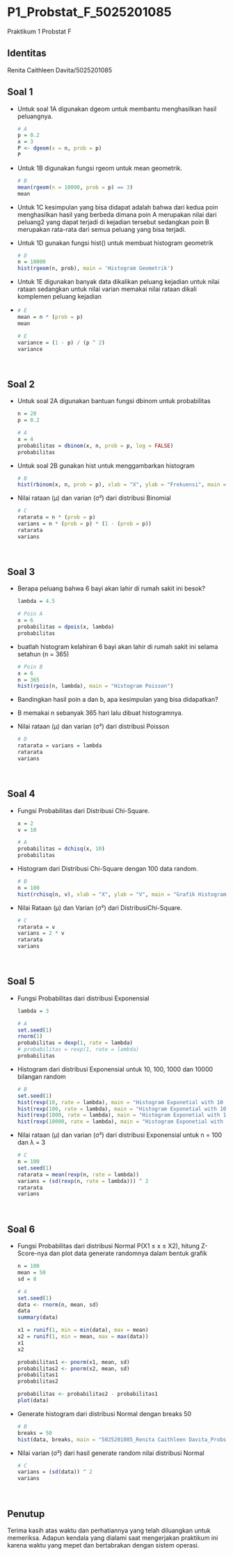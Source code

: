 # P1_Probstat_F_5025201085

Praktikum 1 Probstat F

## Identitas
Renita Caithleen Davita/5025201085

## Soal 1

 - Untuk soal 1A digunakan dgeom untuk membantu menghasilkan hasil peluangnya.
    ```R
    # A
    p = 0.2
    x = 3
    P <- dgeom(x = n, prob = p)
    P
    ```
   
 - Untuk 1B digunakan fungsi rgeom untuk mean geometrik.
    ```R
    # B
    mean(rgeom(n = 10000, prob = p) == 3)
    mean
    ```
  
 - Untuk 1C kesimpulan yang bisa didapat adalah bahwa dari kedua poin menghasilkan hasil yang berbeda dimana poin A merupakan nilai dari peluang2 yang dapat terjadi di kejadian tersebut sedangkan poin B merupakan rata-rata dari semua peluang yang bisa terjadi. 
    
 - Untuk 1D gunakan fungsi hist() untuk membuat histogram geometrik
    ```R
    # D
    n = 10000
    hist(rgeom(n, prob), main = 'Histogram Geometrik')
    ```
   
 - Untuk 1E digunakan banyak data dikalikan peluang kejadian untuk nilai rataan sedangkan untuk nilai varian memakai nilai rataan dikali komplemen peluang kejadian
 - 
    ```R
    # E
    mean = n * (prob = p)
    mean
    ```
   
    ```R
    # E
    variance = (1 - p) / (p ^ 2)
    variance
    ```

</br>

## Soal 2

 - Untuk soal 2A digunakan bantuan fungsi dbinom untuk probabilitas
    ```R
    n = 20
    p = 0.2

    # A
    x = 4
    probabilitas = dbinom(x, n, prob = p, log = FALSE)
    probabilitas
    ```
   
 - Untuk soal 2B gunakan hist untuk menggambarkan histogram
    ```R
    # B
    hist(rbinom(x, n, prob = p), xlab = "X", ylab = "Frekuensi", main = "Binomial Histogram")
    ```
    
 - Nilai rataan (μ) dan varian (σ²) dari distribusi Binomial
    ```R
    # C
    ratarata = n * (prob = p)
    varians = n * (prob = p) * (1 - (prob = p))
    ratarata
    varians 
    ```

 </br>

 ## Soal 3
 
 - Berapa peluang bahwa 6 bayi akan lahir di rumah sakit ini besok?
    ```R
    lambda = 4.5

    # Poin A
    x = 6
    probabilitas = dpois(x, lambda)
    probabilitas
    ```
   
 - buatlah histogram kelahiran 6 bayi akan lahir di rumah sakit ini selama setahun (n = 365)
    ```R
    # Poin B
    x = 6
    n = 365
    hist(rpois(n, lambda), main = "Histogram Poisson")
    ```
    

 - Bandingkan hasil poin a dan b, apa kesimpulan yang bisa didapatkan?
 -
    B memakai n sebanyak 365 hari lalu dibuat histogramnya.
    
 - Nilai rataan (μ) dan varian (σ²) dari distribusi Poisson
    ```R
    # D
    ratarata = varians = lambda
    ratarata
    varians
    ```


 </br>

 ## Soal 4
 
 - Fungsi Probabilitas dari Distribusi Chi-Square.
    ```R
    x = 2
    v = 10

    # A
    probabilitas = dchisq(x, 10)
    probabilitas
    ```
    
 - Histogram dari Distribusi Chi-Square dengan 100 data random.
    ```R
    # B
    n = 100
    hist(rchisq(n, v), xlab = "X", ylab = "V", main = "Grafik Histogram")
    ```
    
 - Nilai Rataan (μ) dan Varian (σ²) dari DistribusiChi-Square.
    ```R
    # C
    ratarata = v
    varians = 2 * v
    ratarata
    varians
    ```

 </br>
 
 ## Soal 5
 - Fungsi Probabilitas dari distribusi Exponensial
    ```R
    lambda = 3

    # A
    set.seed(1)
    rnorm(1)
    probabilitas = dexp(1, rate = lambda)
    # probabilitas = rexp(1, rate = lambda)
    probabilitas
    ```
   

 - Histogram dari distribusi Exponensial untuk 10, 100, 1000 dan 10000 bilangan random
    ```R
    # B
    set.seed(1)
    hist(rexp(10, rate = lambda), main = "Histogram Exponetial with 10 Random Generations")
    hist(rexp(100, rate = lambda), main = "Histogram Exponetial with 100 Random Generations")
    hist(rexp(1000, rate = lambda), main = "Histogram Exponetial with 1000 Random Generations")
    hist(rexp(10000, rate = lambda), main = "Histogram Exponetial with 10000 Random Generations")

    ```
   
    

 - Nilai rataan (μ) dan varian (σ²) dari distribusi Exponensial untuk n = 100 dan λ = 3
    ```R
    # C
    n = 100
    set.seed(1)
    ratarata = mean(rexp(n, rate = lambda))
    varians = (sd(rexp(n, rate = lambda))) ^ 2
    ratarata
    varians
    ```


 </br>

 ## Soal 6

 - Fungsi Probabilitas dari distribusi Normal P(X1 ≤ x ≤ X2), hitung Z-Score-nya dan plot data generate randomnya dalam bentuk grafik
    ```R
    n = 100
    mean = 50
    sd = 8

    # A
    set.seed(1)
    data <- rnorm(n, mean, sd)
    data
    summary(data)

    x1 = runif(1, min = min(data), max = mean)
    x2 = runif(1, min = mean, max = max(data))
    x1
    x2

    probabilitas1 <- pnorm(x1, mean, sd)
    probabilitas2 <- pnorm(x2, mean, sd)
    probabilitas1
    probabilitas2

    probabilitas <- probabilitas2 - probabilitas1
    plot(data)
    ```
    

 - Generate histogram dari distribusi Normal dengan breaks 50 
    ```R
    # B
    breaks = 50
    hist(data, breaks, main = "5025201085_Renita Caithleen Davita_Probstat F_DNhistogram")

    ```
    

 - Nilai varian (σ²) dari hasil generate random nilai distribusi Normal
    ```R
    # C
    varians = (sd(data)) ^ 2
    varians
    ```
  
</br>

## Penutup
Terima kasih atas waktu dan perhatiannya yang telah diluangkan untuk memeriksa. Adapun kendala yang dialami saat mengerjakan praktikum ini karena waktu yang mepet dan bertabrakan dengan sistem operasi.
    
